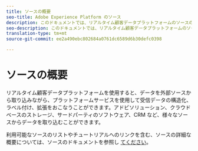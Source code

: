 ```yaml
---
title: ソースの概要
seo-title: Adobe Experience Platform のソース
description: このドキュメントでは、リアルタイム顧客データプラットフォームのソースの概要を説明します。
seo-description: このドキュメントでは、リアルタイム顧客データプラットフォームのソースの概要を説明します。
translation-type: tm+mt
source-git-commit: ee2a490ebc802684a0761dc6589d6b30defc0398

---
```



# ソースの概要

リアルタイム顧客データプラットフォームを使用すると、データを外部ソースから取り込みながら、プラットフォームサービスを使用して受信データの構造化、ラベル付け、拡張をおこなうことができます。アドビソリューション、クラウドベースのストレージ、サードパーティのソフトウェア、CRM など、様々なソースからデータを取り込むことができます。

利用可能なソースのリストやチュートリアルへのリンクを含む、ソースの詳細な概要については、ソースのドキュメントを参照し [てください](../../source-connectors/home.md)。